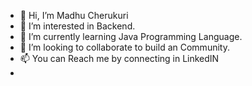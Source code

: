 - 👋 Hi, I’m Madhu Cherukuri
- 👀 I’m interested in Backend.
- 🌱 I’m currently learning Java Programming Language.
- 💞️ I’m looking to collaborate to build an Community.
- 📫 You can Reach me by connecting in LinkedIN
- 
<!---
MadhuGit-hub/MadhuGit-hub is a ✨ special ✨ repository because its `README.md` (this file) appears on your GitHub profile.
You can click the Preview link to take a look at your changes.
--->
